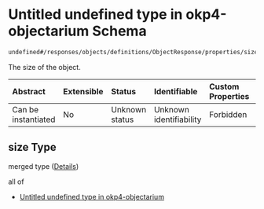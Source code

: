 # Untitled undefined type in okp4-objectarium Schema

```txt
undefined#/responses/objects/definitions/ObjectResponse/properties/size
```

The size of the object.

| Abstract            | Extensible | Status         | Identifiable            | Custom Properties | Additional Properties | Access Restrictions | Defined In                                                                     |
| :------------------ | :--------- | :------------- | :---------------------- | :---------------- | :-------------------- | :------------------ | :----------------------------------------------------------------------------- |
| Can be instantiated | No         | Unknown status | Unknown identifiability | Forbidden         | Allowed               | none                | [okp4-objectarium.json\*](schema/okp4-objectarium.json "open original schema") |

## size Type

merged type ([Details](okp4-objectarium-responses-objectsresponse-definitions-objectresponse-properties-size.md))

all of

*   [Untitled undefined type in okp4-objectarium](okp4-objectarium-responses-objectsresponse-definitions-objectresponse-properties-size-allof-0.md "check type definition")
